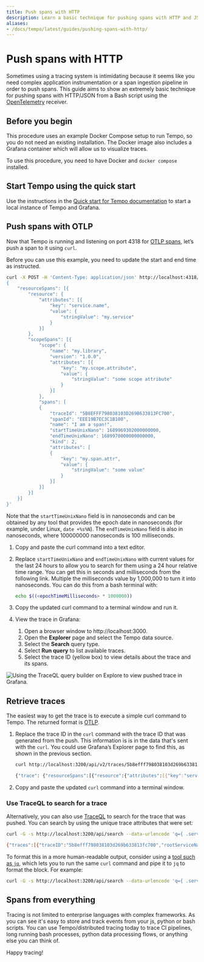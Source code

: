 ```yaml
---
title: Push spans with HTTP
description: Learn a basic technique for pushing spans with HTTP and JSON
aliases:
- /docs/tempo/latest/guides/pushing-spans-with-http/
---
```


# Push spans with HTTP

Sometimes using a tracing system is intimidating because it seems like you need complex application instrumentation
or a span ingestion pipeline in order to push spans. This guide aims to show an extremely basic technique for
pushing spans with HTTP/JSON from a Bash script using the [OpenTelemetry](https://opentelemetry.io/docs/specs/otlp/) receiver.

## Before you begin

This procedure uses an example Docker Compose setup to run Tempo, so you do not need an existing installation. The Docker image also includes a Grafana container which will allow us to visualize traces.

To use this procedure, you need to have Docker and `docker compose` installed.


## Start Tempo using the quick start

Use the instructions in the [Quick start for Tempo documentation](../../getting-started/docker-example/) to start a local instance of Tempo and Grafana.

## Push spans with OTLP

Now that Tempo is running and listening on port 4318 for [OTLP spans](https://opentelemetry.io/docs/specs/otlp/#otlphttp), let’s push a span to it using `curl`.

Before you can use this example, you need to update the start and end time as instructed.

```bash
curl -X POST -H 'Content-Type: application/json' http://localhost:4318/v1/traces -d '
{
	"resourceSpans": [{
    	"resource": {
        	"attributes": [{
            	"key": "service.name",
            	"value": {
                	"stringValue": "my.service"
            	}
        	}]
    	},
    	"scopeSpans": [{
        	"scope": {
            	"name": "my.library",
            	"version": "1.0.0",
            	"attributes": [{
                	"key": "my.scope.attribute",
                	"value": {
                    	"stringValue": "some scope attribute"
                	}
            	}]
        	},
        	"spans": [
        	{
            	"traceId": "5B8EFFF798038103D269B633813FC700",
            	"spanId": "EEE19B7EC3C1B100",
            	"name": "I am a span!",
            	"startTimeUnixNano": 1689969302000000000,
            	"endTimeUnixNano": 1689970000000000000,
            	"kind": 2,
            	"attributes": [
            	{
                	"key": "my.span.attr",
                	"value": {
                    	"stringValue": "some value"
                	}
            	}]
        	}]
    	}]
	}]
}'
```

Note that the `startTimeUnixNano` field is in nanoseconds and can be obtained by any tool that provides the epoch date in nanoseconds (for example, under Linux, `date +%s%N`). The `endTimeUnixNano` field is also in nanoseconds, where 100000000 nanoseconds is 100 milliseconds.
 
1. Copy and paste the curl command into a text editor.

1. Replace `startTimeUnixNano` and `endTimeUnixNano` with current values for the last 24 hours to allow you to search for them using a 24 hour relative time range. You can get this in seconds and milliseconds from the following link.
Multiple the milliseconds value by 1,000,000 to turn it into nanoseconds. You can do this from a bash terminal with:

   ```bash
   echo $((<epochTimeMilliseconds> * 1000000))
   ```

1. Copy the updated curl command to a terminal window and run it.

1. View the trace in Grafana:
   1. Open a browser window to http://localhost:3000.
   1. Open the **Explorer** page and select the Tempo data source.
   1. Select the **Search** query type.
   1. Select **Run query** to list available traces.
   1. Select the trace ID (yellow box) to view details about the trace and its spans.

![Using the TraceQL query builder on Explore to view pushed trace in Grafana.](/static/img/docs/tempo/push-spans-search-span-grafana.png "View the span in Grafana")

## Retrieve traces

The easiest way to get the trace is to execute a simple curl command to Tempo. The returned format is [OTLP](https://github.com/open-telemetry/opentelemetry-proto/blob/main/opentelemetry/proto/trace/v1/trace.proto).

1. Replace the trace ID in the `curl` command with the trace ID that was generated from the push. This information is is in the data that's sent with the `curl`. You could use Grafana’s Explorer page to find this, as shown in the previous section.

	```bash
	curl http://localhost:3200/api/v2/traces/5b8efff798038103d269b633813fc700

	{"trace": {"resourceSpans":[{"resource":{"attributes":[{"key":"service.name","value":{"stringValue":"my.service"}}]},"scopeSpans":[{"scope":{"name":"my.library","version":"1.0.0"},"spans":[{"traceId":"W47/95gDgQPSabYzgT/HAA==","spanId":"7uGbfsPBsQA=","name":"I am a span!","kind":"SPAN_KIND_SERVER","startTimeUnixNano":"1689969302000000000","endTimeUnixNano":"1689970000000000000","attributes":[{"key":"my.span.attr","value":{"stringValue":"some value"}}],"status":{}}]}]}]}}
	```

1. Copy and paste the updated `curl` command into a terminal window.

### Use TraceQL to search for a trace

Alternatively, you can also use [TraceQL](../../traceql/) to search for the trace that was pushed.
You can search by using the unique trace attributes that were set:

```bash
curl -G -s http://localhost:3200/api/search --data-urlencode 'q={ .service.name = "my.service" }'

{"traces":[{"traceID":"5b8efff798038103d269b633813fc700","rootServiceName":"my.service","rootTraceName":"I am a span!","startTimeUnixNano":"1694718625557000000","durationMs":10000,"spanSet":{"spans":[{"spanID":"eee19b7ec3c1b100","startTimeUnixNano":"1694718625557000000","durationNanos":"10000000000","attributes":[{"key":"service.name","value":{"stringValue":"my.service"}}]}],"matched":1},"spanSets":[{"spans":[{"spanID":"eee19b7ec3c1b100","startTimeUnixNano":"1694718625557000000","durationNanos":"10000000000","attributes":[{"key":"service.name","value":{"stringValue":"my.service"}}]}],"matched":1}]}],"metrics":{"inspectedBytes":"292781","completedJobs":1,"totalJobs":1}}
```

To format this in a more human-readable output, consider using a [tool such as `jq`](https://jqlang.github.io/jq/), which lets you to run the same `curl` command and pipe it to `jq` to format the block. For example:

```bash
curl -G -s http://localhost:3200/api/search --data-urlencode 'q={ .service.name = "my.service" }' | jq
```

## Spans from everything

Tracing is not limited to enterprise languages with complex frameworks. As you can see it's easy to store and track events from your js, python or bash scripts.
You can use Tempo/distributed tracing today to trace CI pipelines, long running bash processes, python data processing flows, or anything else
you can think of.

Happy tracing!
